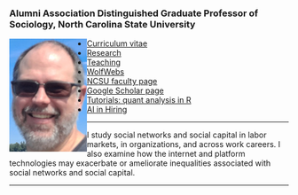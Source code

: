 ### Alumni Association Distinguished Graduate Professor of Sociology, North Carolina State University

<img align="left" src="steve_blowing_rock_smC.jpg">
 
 - [Curriculum vitae](/cv.pdf)
 - [Research](/research.html)
 - [Teaching](/teaching.html)
 - [WolfWebs](/WolfWebs/)
 - [NCSU faculty page](https://chass.ncsu.edu/people/sjmcdona/)
 - [Google Scholar page](https://scholar.google.com/citations?user=x5igFpEAAAAJ&hl=en&oi=ao)
 - [Tutorials: quant analysis in R](/tutorials/index.html)
 - [AI in Hiring](https://stevemcd1.github.io/AIinHiring.html)  

 ---

 I study social networks and social capital in labor markets, in organizations, and across work careers. I also examine how the internet and platform technologies may exacerbate or ameliorate inequalities associated with social networks and social capital.  

 ---

